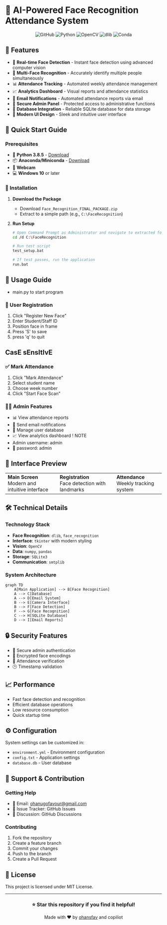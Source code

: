 # 🎯 AI-Powered Face Recognition Attendance System

<div align="center">

![GitHub](https://img.shields.io/badge/License-MIT-green.svg)
![Python](https://img.shields.io/badge/Python-3.8-blue?logo=python)
![OpenCV](https://img.shields.io/badge/OpenCV-4.8.0-red?logo=opencv)
![dlib](https://img.shields.io/badge/dlib-19.24-green)
![Conda](https://img.shields.io/badge/Conda-Required-yellow?logo=anaconda)

</div>

## 🌟 Features

- 🎥 **Real-time Face Detection** - Instant face detection using advanced computer vision
- 👥 **Multi-Face Recognition** - Accurately identify multiple people simultaneously
- 📊 **Attendance Tracking** - Automated weekly attendance management
- 📈 **Analytics Dashboard** - Visual reports and attendance statistics
- 📧 **Email Notifications** - Automated attendance reports via email
- 🔐 **Secure Admin Panel** - Protected access to administrative functions
- 💾 **Database Integration** - Reliable SQLite database for data storage
- 🎨 **Modern UI Design** - Sleek and intuitive user interface

## 🚀 Quick Start Guide

### Prerequisites

- 🐍 **Python 3.8.5** - [Download](https://www.python.org/downloads/release/python-385/)
- 📦 **Anaconda/Miniconda** - [Download](https://www.anaconda.com/download)
- 📸 **Webcam**
- 💻 **Windows 10** or later

### 🔧 Installation

1. **Download the Package**
   - Download `Face_Recognition_FINAL_PACKAGE.zip`
   - Extract to a simple path (e.g., `C:\FaceRecognition`)

2. **Run Setup**
   ```bash
   # Open Command Prompt as Administrator and navigate to extracted folder
   cd /d C:\FaceRecognition
   
   # Run test script
   test_setup.bat
   
   # If test passes, run the application
   run.bat
   ```

## 📱 Usage Guide
- main.py to start program
### 👤 User Registration
1. Click "Register New Face"
2. Enter Student/Staff ID
3. Position face in frame
4. Press 'S' to save
5. press 'q' to quit
## CasE sEnsItIvE

### ✅ Mark Attendance
1. Click "Mark Attendance"
2. Select student name
3. Choose week number
4. Click "Start Face Scan"

### 👨‍💼 Admin Features
- 📊 View attendance reports
- 📧 Send email notifications
- 👥 Manage user database
- 📈 View analytics dashboard
! NOTE
- Admin username: admin
- 🔐 password: admin

## 🎨 Interface Preview

<div align="center">
<table>
  <tr>
    <td><b>Main Screen</b><br>Modern and intuitive interface</td>
    <td><b>Registration</b><br>Face detection with landmarks</td>
    <td><b>Attendance</b><br>Weekly tracking system</td>
  </tr>
</table>
</div>

## 🛠️ Technical Details

### Technology Stack
- **Face Recognition**: `dlib`, `face_recognition`
- **Interface**: `tkinter` with modern styling
- **Vision**: `OpenCV`
- **Data**: `numpy`, `pandas`
- **Storage**: `SQLite3`
- **Communication**: `smtplib`

### System Architecture
```mermaid
graph TD
    A[Main Application] --> B[Face Recognition]
    A --> C[Database]
    A --> D[Email System]
    B --> E[Camera Interface]
    B --> F[Face Detection]
    F --> G[Face Recognition]
    C --> H[SQLite Database]
    D --> I[Email Reports]
```

## 🔒 Security Features
- 🔑 Secure admin authentication
- 🔐 Encrypted face encodings
- 📝 Attendance verification
- 🕒 Timestamp validation

## 📈 Performance
- Fast face detection and recognition
- Efficient database operations
- Low resource consumption
- Quick startup time

## ⚙️ Configuration
System settings can be customized in:
- `environment.yml` - Environment configuration
- `config.txt` - Application settings
- `database.db` - User database

## 🤝 Support & Contribution

### Getting Help
- 📧 Email: ohanugofavour@gmail.com
- 🐛 Issue Tracker: GitHub Issues
- 💬 Discussion: GitHub Discussions

### Contributing
1. Fork the repository
2. Create a feature branch
3. Commit your changes
4. Push to the branch
5. Create a Pull Request

## 📝 License
This project is licensed under MIT License.

---

<div align="center">

### ⭐ Star this repository if you find it helpful!

Made with ❤️ by [ohansfav](https://github.com/ohansfav) and copiliot

</div>

